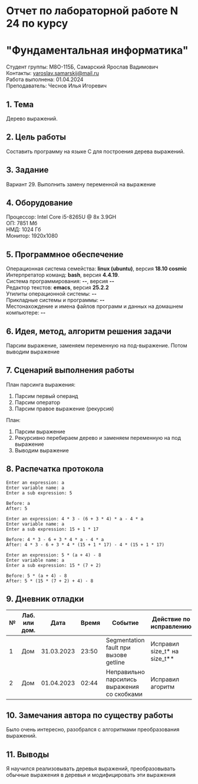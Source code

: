 # Отчет по лабораторной работе N 24 по курсу
# "Фундаментальная информатика"

Студент группы: M8О-115Б, Самарский Ярослав Вадимович\
Контакты: yaroslav.samarskij@mail.ru \
Работа выполнена: 01.04.2024\
Преподаватель: Чеснов Илья Игоревич

## 1. Тема

Дерево выражений.

## 2. Цель работы

Составить программу на языке C для построения дерева выражений.

## 3. Задание

Вариант 29. Выполнить замену переменной на выражение

## 4. Оборудование

Процессор: Intel Core i5-8265U @ 8x 3.9GH\
ОП: 7851 Мб\
НМД: 1024 Гб\
Монитор: 1920x1080

## 5. Программное обеспечение

Операционная система семейства: **linux (ubuntu)**, версия **18.10 cosmic**\
Интерпретатор команд: **bash**, версия **4.4.19**.\
Система программирования: **--**, версия **--**\
Редактор текстов: **emacs**, версия **25.2.2**\
Утилиты операционной системы: **--**\
Прикладные системы и программы: **--**\
Местонахождение и имена файлов программ и данных на домашнем компьютере: **--**

## 6. Идея, метод, алгоритм решения задачи

Парсим выражение, заменяем переменную на под-выражение. Потом выводим выражение

## 7. Сценарий выполнения работы

План парсинга выражения:
1. Парсим первый операнд
2. Парсим оператор
3. Парсим правое выражение (рекурсия)

План:
1. Парсим выражение
2. Рекурсивно перебираем дерево и заменяем переменную на под выражение
3. Выводим выражение

## 8. Распечатка протокола

```
Enter an expression: a
Enter variable name: a
Enter a sub expression: 5

Before: a
After: 5
```

```
Enter an expression: 4 * 3 - (6 + 3 * 4) * a - 4 * a
Enter variable name: a
Enter a sub expression: 15 + 1 * 17

Before: 4 * 3 - 6 + 3 * 4 * a - 4 * a
After: 4 * 3 - 6 + 3 * 4 * (15 + 1 * 17) - 4 * (15 + 1 * 17)
```

```
Enter an expression: 5 * (a + 4) - 8
Enter variable name: a
Enter a sub expression: 15 * (7 + 2)

Before: 5 * (a + 4) - 8
After: 5 * (15 * (7 + 2) + 4) - 8
```

## 9. Дневник отладки

| № | Лаб. или дом. | Дата       | Время | Событие                                     | Действие по исправлению      | Примечание |
|---|---------------|------------|-------|---------------------------------------------|------------------------------|------------|
|1  | Дом           | 31.03.2023 | 23:50 | Segmentation fault при вызове getline       | Исправил size_t* на size_t** |            |
|2  | Дом           | 01.04.2023 | 02:44 | Неправильно парсились выражения со скобками | Исправил агоритм             |            |

## 10. Замечания автора по существу работы

Было очень интересно, разобрался с алгоритмами преобразования выражений.

## 11. Выводы

Я научился реализовывать деревья выражений, преобразовывать обычные выражения в деревья и модифицировать эти выражения

